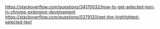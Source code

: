 

https://stackoverflow.com/questions/34170032/how-to-get-selected-text-in-chrome-extension-development
https://stackoverflow.com/questions/5379120/get-the-highlighted-selected-text